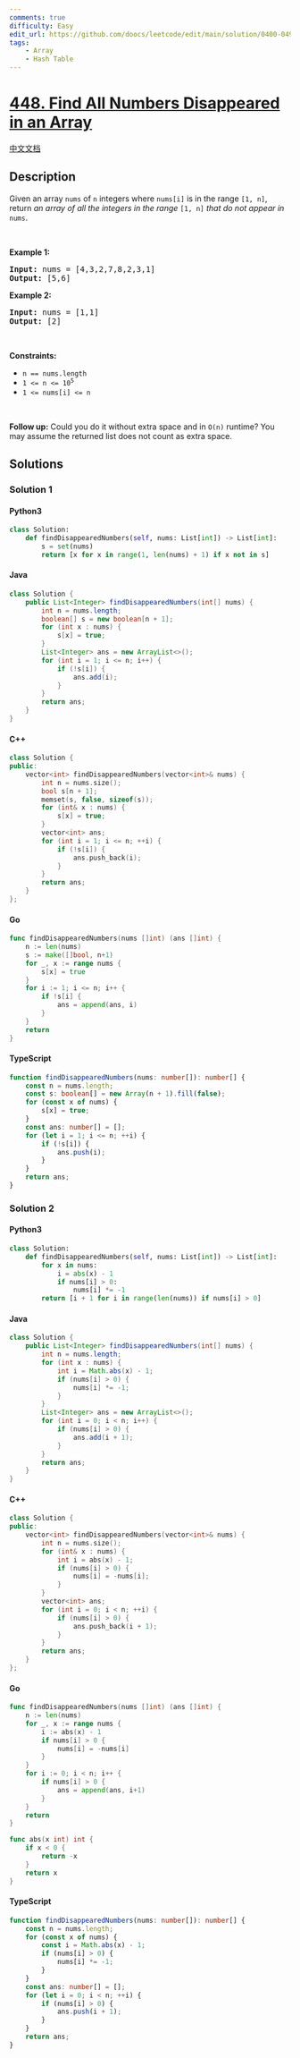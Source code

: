 ```yaml
---
comments: true
difficulty: Easy
edit_url: https://github.com/doocs/leetcode/edit/main/solution/0400-0499/0448.Find%20All%20Numbers%20Disappeared%20in%20an%20Array/README_EN.md
tags:
    - Array
    - Hash Table
---
```


<!-- problem:start -->

# [448. Find All Numbers Disappeared in an Array](https://leetcode.com/problems/find-all-numbers-disappeared-in-an-array)

[中文文档](/solution/0400-0499/0448.Find%20All%20Numbers%20Disappeared%20in%20an%20Array/README.md)

## Description

<!-- description:start -->

<p>Given an array <code>nums</code> of <code>n</code> integers where <code>nums[i]</code> is in the range <code>[1, n]</code>, return <em>an array of all the integers in the range</em> <code>[1, n]</code> <em>that do not appear in</em> <code>nums</code>.</p>

<p>&nbsp;</p>
<p><strong class="example">Example 1:</strong></p>
<pre><strong>Input:</strong> nums = [4,3,2,7,8,2,3,1]
<strong>Output:</strong> [5,6]
</pre><p><strong class="example">Example 2:</strong></p>
<pre><strong>Input:</strong> nums = [1,1]
<strong>Output:</strong> [2]
</pre>
<p>&nbsp;</p>
<p><strong>Constraints:</strong></p>

<ul>
	<li><code>n == nums.length</code></li>
	<li><code>1 &lt;= n &lt;= 10<sup>5</sup></code></li>
	<li><code>1 &lt;= nums[i] &lt;= n</code></li>
</ul>

<p>&nbsp;</p>
<p><strong>Follow up:</strong> Could you do it without extra space and in <code>O(n)</code> runtime? You may assume the returned list does not count as extra space.</p>

<!-- description:end -->

## Solutions

<!-- solution:start -->

### Solution 1

<!-- tabs:start -->

#### Python3

```python
class Solution:
    def findDisappearedNumbers(self, nums: List[int]) -> List[int]:
        s = set(nums)
        return [x for x in range(1, len(nums) + 1) if x not in s]
```

#### Java

```java
class Solution {
    public List<Integer> findDisappearedNumbers(int[] nums) {
        int n = nums.length;
        boolean[] s = new boolean[n + 1];
        for (int x : nums) {
            s[x] = true;
        }
        List<Integer> ans = new ArrayList<>();
        for (int i = 1; i <= n; i++) {
            if (!s[i]) {
                ans.add(i);
            }
        }
        return ans;
    }
}
```

#### C++

```cpp
class Solution {
public:
    vector<int> findDisappearedNumbers(vector<int>& nums) {
        int n = nums.size();
        bool s[n + 1];
        memset(s, false, sizeof(s));
        for (int& x : nums) {
            s[x] = true;
        }
        vector<int> ans;
        for (int i = 1; i <= n; ++i) {
            if (!s[i]) {
                ans.push_back(i);
            }
        }
        return ans;
    }
};
```

#### Go

```go
func findDisappearedNumbers(nums []int) (ans []int) {
	n := len(nums)
	s := make([]bool, n+1)
	for _, x := range nums {
		s[x] = true
	}
	for i := 1; i <= n; i++ {
		if !s[i] {
			ans = append(ans, i)
		}
	}
	return
}
```

#### TypeScript

```ts
function findDisappearedNumbers(nums: number[]): number[] {
    const n = nums.length;
    const s: boolean[] = new Array(n + 1).fill(false);
    for (const x of nums) {
        s[x] = true;
    }
    const ans: number[] = [];
    for (let i = 1; i <= n; ++i) {
        if (!s[i]) {
            ans.push(i);
        }
    }
    return ans;
}
```

<!-- tabs:end -->

<!-- solution:end -->

<!-- solution:start -->

### Solution 2

<!-- tabs:start -->

#### Python3

```python
class Solution:
    def findDisappearedNumbers(self, nums: List[int]) -> List[int]:
        for x in nums:
            i = abs(x) - 1
            if nums[i] > 0:
                nums[i] *= -1
        return [i + 1 for i in range(len(nums)) if nums[i] > 0]
```

#### Java

```java
class Solution {
    public List<Integer> findDisappearedNumbers(int[] nums) {
        int n = nums.length;
        for (int x : nums) {
            int i = Math.abs(x) - 1;
            if (nums[i] > 0) {
                nums[i] *= -1;
            }
        }
        List<Integer> ans = new ArrayList<>();
        for (int i = 0; i < n; i++) {
            if (nums[i] > 0) {
                ans.add(i + 1);
            }
        }
        return ans;
    }
}
```

#### C++

```cpp
class Solution {
public:
    vector<int> findDisappearedNumbers(vector<int>& nums) {
        int n = nums.size();
        for (int& x : nums) {
            int i = abs(x) - 1;
            if (nums[i] > 0) {
                nums[i] = -nums[i];
            }
        }
        vector<int> ans;
        for (int i = 0; i < n; ++i) {
            if (nums[i] > 0) {
                ans.push_back(i + 1);
            }
        }
        return ans;
    }
};
```

#### Go

```go
func findDisappearedNumbers(nums []int) (ans []int) {
	n := len(nums)
	for _, x := range nums {
		i := abs(x) - 1
		if nums[i] > 0 {
			nums[i] = -nums[i]
		}
	}
	for i := 0; i < n; i++ {
		if nums[i] > 0 {
			ans = append(ans, i+1)
		}
	}
	return
}

func abs(x int) int {
	if x < 0 {
		return -x
	}
	return x
}
```

#### TypeScript

```ts
function findDisappearedNumbers(nums: number[]): number[] {
    const n = nums.length;
    for (const x of nums) {
        const i = Math.abs(x) - 1;
        if (nums[i] > 0) {
            nums[i] *= -1;
        }
    }
    const ans: number[] = [];
    for (let i = 0; i < n; ++i) {
        if (nums[i] > 0) {
            ans.push(i + 1);
        }
    }
    return ans;
}
```

<!-- tabs:end -->

<!-- solution:end -->

<!-- problem:end -->

